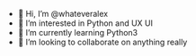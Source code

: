 - 👋 Hi, I’m @whateveralex
- 👀 I’m interested in Python and UX UI 
- 🌱 I’m currently learning Python3
- 💞️ I’m looking to collaborate on anything really 

<!---
whateveralex/whateveralex is a ✨ special ✨ repository because its `README.md` (this file) appears on your GitHub profile.
You can click the Preview link to take a look at your changes.
--->
